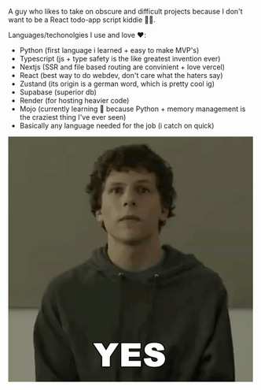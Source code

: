 A guy who likes to take on obscure and difficult projects because I don't want to be a React todo-app script kiddie 🤷🏾.

Languages/techonolgies I use and love ❤️:
  - Python (first language i learned + easy to make MVP's)
  - Typescript (js + type safety is the like greatest invention ever)
  - Nextjs (SSR and file based routing are convinient + love vercel)
  - React (best way to do webdev, don't care what the haters say)
  - Zustand (its origin is a german word, which is pretty cool ig)
  - Supabase (superior db)
  - Render (for hosting heavier code)
  - Mojo (currently learning 🧠 because Python + memory management is the craziest thing I've ever seen)
  - Basically any language needed for the job (i catch on quick)

![Mark](./yes-mark-zuckerberg.gif)

